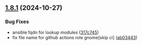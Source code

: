 ## [1.8.1](https://github.com/arpanrec/arpanrec.nebula/compare/1.8.0...1.8.1) (2024-10-27)


### Bug Fixes

* ansible fqdn for lookup modules ([317c745](https://github.com/arpanrec/arpanrec.nebula/commit/317c7457de5a143bedba47eae480b69d7cfc1b27))
* fix file name for github actions role gnome[skip ci] ([ab03443](https://github.com/arpanrec/arpanrec.nebula/commit/ab03443a75efb07c2295dde5a740e2013417e43d))
